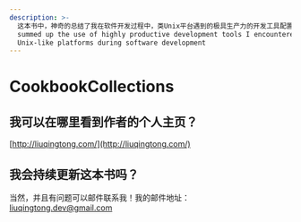 ```yaml
---
description: >-
  这本书中，神奇的总结了我在软件开发过程中，类Unix平台遇到的极具生产力的开发工具配置使用方法！In this book, I have magically
  summed up the use of highly productive development tools I encountered in
  Unix-like platforms during software development
---
```


# CookbookCollections

## 我可以在哪里看到作者的个人主页？

[http://liuqingtong.com/](http://liuqingtong.com/)

## 我会持续更新这本书吗？

当然，并且有问题可以邮件联系我！我的邮件地址：liuqingtong.dev@gmail.com



